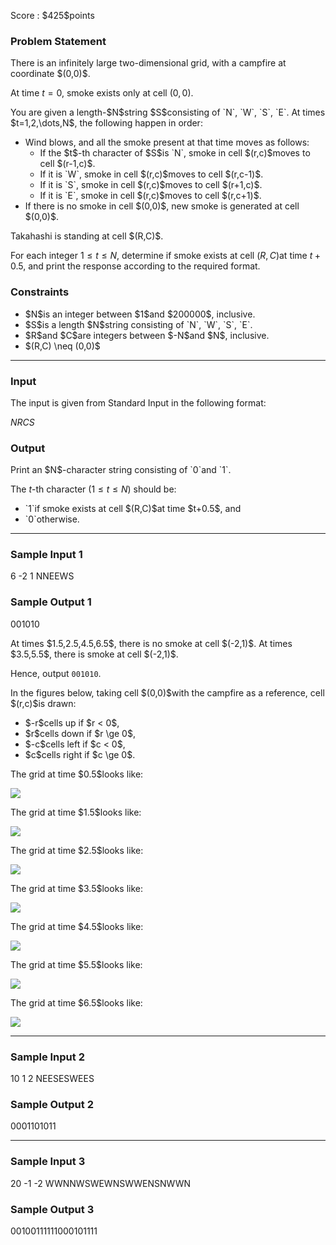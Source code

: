 
<div>

<span>

<span>

<p>
Score : $425$points
</p>

<div>

<section>

### **Problem Statement**

<p>
There is an infinitely large two-dimensional grid, with a campfire at coordinate $(0,0)$.

At time $t=0$, smoke exists only at cell $(0,0)$.
</p>

<p>
You are given a length-$N$string $S$consisting of `N`, `W`, `S`, `E`. At times $t=1,2,\dots,N$, the following happen in order:
</p>

<ul>

<li>
Wind blows, and all the smoke present at that time moves as follows:
<ul>

<li>
If the $t$-th character of $S$is `N`, smoke in cell $(r,c)$moves to cell $(r-1,c)$.
</li>

<li>
If it is `W`, smoke in cell $(r,c)$moves to cell $(r,c-1)$.
</li>

<li>
If it is `S`, smoke in cell $(r,c)$moves to cell $(r+1,c)$.
</li>

<li>
If it is `E`, smoke in cell $(r,c)$moves to cell $(r,c+1)$.
</li>

</ul>

</li>

<li>
If there is no smoke in cell $(0,0)$, new smoke is generated at cell $(0,0)$.
</li>

</ul>

<p>
Takahashi is standing at cell $(R,C)$.

For each integer $1 \le t \le N$, determine if smoke exists at cell $(R,C)$at time $t+0.5$, and print the response according to the required format.
</p>

</section>

</div>

<div>

<section>

### **Constraints**

<ul>

<li>
$N$is an integer between $1$and $200000$, inclusive.
</li>

<li>
$S$is a length $N$string consisting of `N`, `W`, `S`, `E`.
</li>

<li>
$R$and $C$are integers between $-N$and $N$, inclusive.
</li>

<li>
$(R,C) \neq (0,0)$
</li>

</ul>

</section>

</div>

---

<div>

<div>

<section>

### **Input**

<p>
The input is given from Standard Input in the following format:
</p>

<div>

$N$$R$$C$$S$
</div>

</section>

</div>

<div>

<section>

### **Output**

<p>
Print an $N$-character string consisting of `0`and `1`.

The $t$-th character ($1 \le t \le N$) should be:
</p>

<ul>

<li>
`1`if smoke exists at cell $(R,C)$at time $t+0.5$, and
</li>

<li>
`0`otherwise.
</li>

</ul>

</section>

</div>

</div>

---

<div>

<section>

### **Sample Input 1**

<div>

6 -2 1
NNEEWS

</div>

</section>

</div>

<div>

<section>

### **Sample Output 1**

<div>

001010

</div>

<p>
At times $1.5,2.5,4.5,6.5$, there is no smoke at cell $(-2,1)$. At times $3.5,5.5$, there is smoke at cell $(-2,1)$.

Hence, output `001010`.
</p>

<p>
In the figures below, taking cell $(0,0)$with the campfire as a reference, cell $(r,c)$is drawn:
</p>

<ul>

<li>
$-r$cells up if $r < 0$,
</li>

<li>
$r$cells down if $r \ge 0$,
</li>

<li>
$-c$cells left if $c < 0$,
</li>

<li>
$c$cells right if $c \ge 0$.
</li>

</ul>

<p>
The grid at time $0.5$looks like:
</p>

<p>

<img src="https://img.atcoder.jp/abc398/pmRbLy1F_D_t0.png">

</img>

</p>

<p>
The grid at time $1.5$looks like:
</p>

<p>

<img src="https://img.atcoder.jp/abc398/pmRbLy1F_D_t1.png">

</img>

</p>

<p>
The grid at time $2.5$looks like:
</p>

<p>

<img src="https://img.atcoder.jp/abc398/pmRbLy1F_D_t2.png">

</img>

</p>

<p>
The grid at time $3.5$looks like:
</p>

<p>

<img src="https://img.atcoder.jp/abc398/pmRbLy1F_D_t3.png">

</img>

</p>

<p>
The grid at time $4.5$looks like:
</p>

<p>

<img src="https://img.atcoder.jp/abc398/pmRbLy1F_D_t4.png">

</img>

</p>

<p>
The grid at time $5.5$looks like:
</p>

<p>

<img src="https://img.atcoder.jp/abc398/pmRbLy1F_D_t5.png">

</img>

</p>

<p>
The grid at time $6.5$looks like:
</p>

<p>

<img src="https://img.atcoder.jp/abc398/pmRbLy1F_D_t6.png">

</img>

</p>

</section>

</div>

---

<div>

<section>

### **Sample Input 2**

<div>

10 1 2
NEESESWEES

</div>

</section>

</div>

<div>

<section>

### **Sample Output 2**

<div>

0001101011

</div>

</section>

</div>

---

<div>

<section>

### **Sample Input 3**

<div>

20 -1 -2
WWNNWSWEWNSWWENSNWWN

</div>

</section>

</div>

<div>

<section>

### **Sample Output 3**

<div>

00100111111000101111

</div>

</section>

</div>

</span>

</span>

</div>
